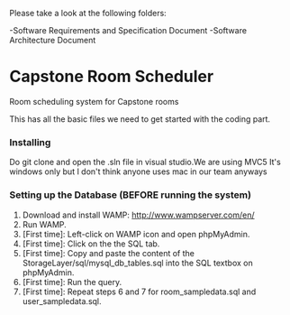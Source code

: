 

Please take a look at the following folders:

-Software Requirements and Specification Document
-Software Architecture Document


# Capstone Room Scheduler

Room scheduling system for Capstone rooms

This has all the basic files we need to get started with the coding part.

### Installing
Do git clone and open the .sln file in visual studio.We are using MVC5 It's windows only but I don't think anyone uses mac in our team anyways

### Setting up the Database (BEFORE running the system)
1. Download and install WAMP: http://www.wampserver.com/en/
2. Run WAMP.
3. [First time]: Left-click on WAMP icon and open phpMyAdmin.
4. [First time]: Click on the the SQL tab.
5. [First time]: Copy and paste the content of the StorageLayer/sql/mysql_db_tables.sql into the SQL textbox on phpMyAdmin.
6. [First time]: Run the query.
7. [First time]: Repeat steps 6 and 7 for room_sampledata.sql and user_sampledata.sql.



